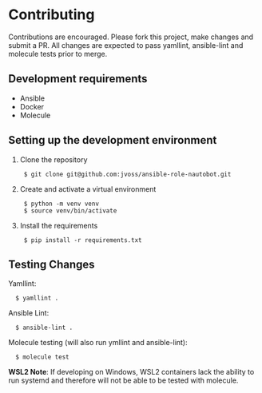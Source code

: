 # Contributing

Contributions are encouraged. Please fork this project, make changes and submit
a PR. All changes are expected to pass yamllint, ansible-lint and molecule tests prior
to merge.

## Development requirements

* Ansible
* Docker
* Molecule

## Setting up the development environment

1) Clone the repository

        $ git clone git@github.com:jvoss/ansible-role-nautobot.git

2) Create and activate a virtual environment

        $ python -m venv venv
        $ source venv/bin/activate

3) Install the requirements

        $ pip install -r requirements.txt

## Testing Changes

Yamllint:

      $ yamllint .

Ansible Lint:

      $ ansible-lint .

Molecule testing (will also run ymllint and ansible-lint):

      $ molecule test

**WSL2 Note**: If developing on Windows, WSL2 containers lack the ability to run
systemd and therefore will not be able to be tested with molecule.
